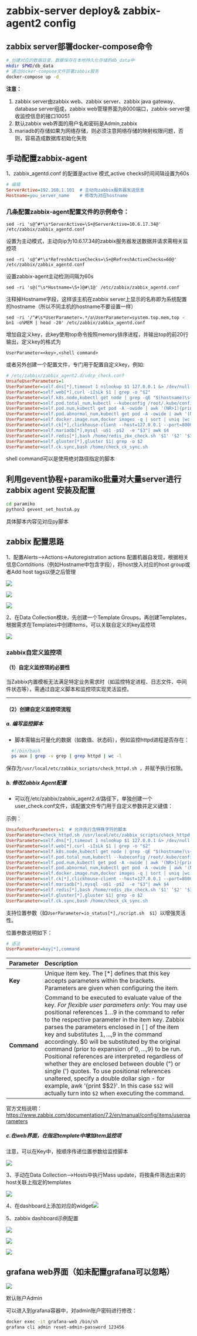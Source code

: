 # zabbix-server deploy& zabbix-agent2 config

## zabbix server部署docker-compose命令

```bash
# 创建对应的数据目录，数据保存在本地持久化存储的db_data中
mkdir $PWD/db_data
# 通过docker-compose文件部署zabbix服务
docker-compose up -d
```

**注意：**

1. zabbix server由zabbix web、zabbix server、zabbix java gateway、database server组成，zabbix  web管理界面为8000端口，zabbix-server接收监控信息的接口10051
2. 默认zabbix web界面的用户名和密码是Admin,zabbix
3. mariadb的存储如果为网络存储，则必须注意网络存储的映射权限问题，否则，容易造成数据库初始化失败

## 手动配置zabbix-agent

1、zabbix_agentd.conf 的配置是active 模式,active checks时间间隔设置为60s

```ini
# 编辑
ServerActive=192.168.1.101	# 主动向zabbix服务器发送信息
Hostname=you_server_name	# 修改为对应hostname

```

### 几条配置zabbix-agent配置文件的示例命令：

```
sed -ri 's@^#*\s*ServerActive=\S+@ServerActive=10.6.17.34@' /etc/zabbix/zabbix_agentd.conf
```
设置为主动模式，主动向ip为10.6.17.34的zabbix服务器发送数据并请求需相关监控项

```
sed -ri 's@^#*\s*RefreshActiveChecks=\S+@RefreshActiveChecks=60@' /etc/zabbix/zabbix_agentd.conf
```
设置zabbix-agent主动检测间隔为60s


```
sed -ri 's@(^\s*Hostname=\S+)@#\1@' /etc/zabbix/zabbix_agentd.conf
```
注释掉Hostname字段，这样该主机在zabbix server上显示的名称即为系统配置的hostname（所以不同主机的hostname不要设置一样）

```
sed -ri '/^#\s*UserParameter=.*/a\UserParameter=system.top.mem,top -bn1 -o%MEM | head -20' /etc/zabbix/zabbix_agentd.conf
```
增加自定义key，此key使用top命令按照memory排序进程，并输出top的前20行输出，定义key的格式为
```
UserParameter=<key>,<shell command>
```
或者另外创建一个配置文件，专门用于配置自定义key，例如:

```ini
# /etc/zabbix/zabbix_agent2.d/udcp_check.conf
UnsafeUserParameters=1
UserParameter=self.dns[*],timeout 1 nslookup $1 127.0.0.1 &> /dev/null && echo 'OK' 
UserParameter=self.web[*],curl -iIsLk $1 | grep -o "$2"
UserParameter=self.k8s.node,kubectl get node | grep -qE "$(hostname)\s+Ready\s+" && echo 'OK'
UserParameter=self.pod.total_num,kubectl --kubeconfig /root/.kube/config get pods -A | grep -E '\s([0-9])/\1\s+Running' | wc -l
UserParameter=self.pod.num,kubectl get pod -A -owide | awk '(NR>1){print}'|grep -E '\s([0-9])/\1\s+Running' | grep $(hostname) | wc -l
UserParameter=self.pod.abnormal_num,kubectl get pod -A -owide | awk '(NR>1){print}'|grep -vE '\s([0-9])/\1\s+Running' | grep $(hostname) | wc -l
UserParameter=self.docker.image.num,docker images -q | sort | uniq |wc -l
UserParameter=self.ck[*],clickhouse-client --host=127.0.0.1 --port=8000 --user=$1 --password=$2 -q "$3"| grep -Eo '$4'
UserParameter=self.mariadb[*],mysql -u$1 -p$2  -e "$3"| awk $4
UserParameter=self.redis[*],bash /home/redis_zbx_check.sh '$1' '$2' '$3'
UserParameter=self.gluster[*],gluster $1| grep -o $2 
UserParameter=self.ck.sync,bash /home/check_ck_sync.sh
```

shell command可以是使用绝对路径指定的脚本

## 利用gevent协程+paramiko批量对大量server进行zabbix agent 安装及配置

```bash
cd paramiko
python3 gevent_set_hostsA.py
```

具体脚本内容见对应py脚本

## zabbix 配置思路

1、配置Alerts-->Actions->Autoregistration actions 配置机器自发现，根据相关信息Contditions（例如Hostname中包含字段），将host放入对应的host group或者Add host tags以便之后管理

![](images/截图_选择区域_20250522173328.jpg)

![](images/截图_选择区域_20250522174309.jpg)

![](images/截图_选择区域_20250522174320.jpg)

2、在Data Collection模块，先创建一个Template Groups，再创建Templates，根据需求在Templates中创建Items，可以关联自定义的key监控项

![](images/截图_选择区域_20250527144345.jpg)

### zabbix自定义监控项

#### **（1）自定义监控项的必要性**

当Zabbix内置模板无法满足特定业务需求时（如监控特定进程、日志文件、中间件状态等），需通过自定义脚本和监控项实现灵活监控。

------

#### **（2）创建自定义监控项流程**

##### **a. 编写监控脚本**

- 脚本需输出可量化的数据（如数值、状态码），例如监控httpd进程是否存在：

```bash
  #!/bin/bash
  ps aux | grep -v grep | grep httpd | wc -l
```

保存为`/usr/local/etc/zabbix_scripts/check_httpd.sh `，并赋予执行权限。

##### **b. 修改Zabbix Agent配置**

- 可以在/etc/zabbix/zabbix_agent2.d/路径下，单独创建一个user_check.conf文件，该配置文件专门用于自定义参数并定义键值：

示例：

```ini
UnsafeUserParameters=1  # 允许执行含特殊字符的脚本
UserParameter=check_httpd,sh /usr/local/etc/zabbix_scripts/check_httpd.sh  # 自定义键值
UserParameter=self.dns[*],timeout 1 nslookup $1 127.0.0.1 &> /dev/null && echo 'OK' 
UserParameter=self.web[*],curl -iIsLk $1 | grep -o "$2"
UserParameter=self.k8s.node,kubectl get node | grep -qE "$(hostname)\s+Ready\s+" && echo 'OK'
UserParameter=self.pod.total_num,kubectl --kubeconfig /root/.kube/config get pods -A | grep -E '\s([0-9])/\1\s+Running' | wc -l
UserParameter=self.pod.num,kubectl get pod -A -owide | awk '(NR>1){print}'|grep -E '\s([0-9])/\1\s+Running' | grep $(hostname) | wc -l
UserParameter=self.pod.abnormal_num,kubectl get pod -A -owide | awk '(NR>1){print}'|grep -vE '\s([0-9])/\1\s+Running' | grep $(hostname) | wc -l
UserParameter=self.docker.image.num,docker images -q | sort | uniq |wc -l
UserParameter=self.ck[*],clickhouse-client --host=127.0.0.1 --port=8000 --user=$1 --password=$2 -q "$3"| grep -Eo '$4'
UserParameter=self.mariadb[*],mysql -u$1 -p$2  -e "$3"| awk $4
UserParameter=self.redis[*],bash /home/redis_zbx_check.sh '$1' '$2' '$3'
UserParameter=self.gluster[*],gluster $1| grep -o $2 
UserParameter=self.ck.sync,bash /home/check_ck_sync.sh
```

支持位置参数（如`UserParameter=io_status[*],/script.sh  $1`）以增强灵活性。

位置参数说明如下：

```ini
# 语法
UserParameter=key[*],command  
```

| Parameter   | Description                                                  |
| :---------- | :----------------------------------------------------------- |
| **Key**     | Unique item key. The [*] defines that this key accepts parameters within the brackets. Parameters are given when configuring the item. |
| **Command** | Command to be executed to evaluate value of the key. *For flexible user parameters only*: You may use positional references $1…$9 in the command to refer to the respective parameter in the item key. Zabbix parses the parameters enclosed in [ ] of the item key and substitutes $1,...,$9 in the command accordingly. $0 will be substituted by the original command (prior to expansion of $0,...,$9) to be run. Positional references are interpreted regardless of whether they are enclosed between double (") or single (') quotes. To use positional references unaltered, specify a double dollar sign - for example, awk '{print $$2}'. In this case `$$2` will actually turn into `$2` when executing the command. |

官方文档说明：https://www.zabbix.com/documentation/7.2/en/manual/config/items/userparameters

##### c.在web界面，在指定template中增加item监控项

注意，可以在Key中，按顺序传递位置参数给监控脚本

![](images/截图_选择区域_20250527163455.jpg)

3、手动在Data Collection-->Hosts中执行Mass update，将按条件筛选出来的host关联上指定的templates

![](images/截图_选择区域_20250522174724.jpg)

4、在dashboard上添加对应的widget![](images/截图_选择区域_20250522175113.jpg)

5、zabbix dashboard示例配置

![](images/截圖_選取範圍_20250429211955.jpg)

![](images/截圖_選取範圍_20250429212026.jpg)

![](images/截圖_選取範圍_20250429212123.jpg)



## grafana web界面（如未配置grafana可以忽略）

![](images/grafana界面.jpg)

默认账户Admin

可以进入到grafana容器中，对admin账户密码进行修改：

```bash
docker exec -it grafana-web /bin/sh
grafana cli admin reset-admin-password 123456
```

